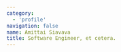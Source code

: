 ```yaml
---
category:
  - 'profile'
navigation: false
name: Amittai Siavava
title: Software Engineer, et cetera.
---
```

